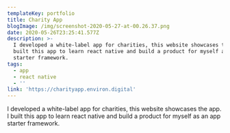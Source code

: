 ```yaml
---
templateKey: portfolio
title: Charity App
blogImage: /img/screenshot-2020-05-27-at-00.26.37.png
date: 2020-05-26T23:25:41.577Z
description: >-
  I developed a white-label app for charities, this website showcases the app. I
  built this app to learn react native and build a product for myself as an app
  starter framework. 
tags:
  - app
  - react native
  - ''
link: 'https://charityapp.environ.digital'
---
```

I developed a white-label app for charities, this website showcases the app. I built this app to learn react native and build a product for myself as an app starter framework.
